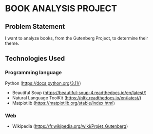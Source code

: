 # BOOK ANALYSIS PROJECT

## Problem Statement
I want to analyze books, from the Gutenberg Project, to determine their theme.

## Technologies Used

### Programming language
Python (https://docs.python.org/3.11/)
- Beautiful Soup (https://beautiful-soup-4.readthedocs.io/en/latest/)
- Natural Language ToolKit (https://nltk.readthedocs.io/en/latest/)
- Matplotlib (https://matplotlib.org/stable/index.html)

### Web
- Wikipedia (https://fr.wikipedia.org/wiki/Projet_Gutenberg)
